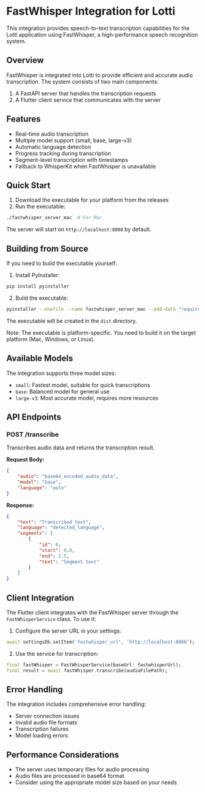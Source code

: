 # FastWhisper Integration for Lotti

This integration provides speech-to-text transcription capabilities for the Lotti application using FastWhisper, a high-performance speech recognition system.

## Overview

FastWhisper is integrated into Lotti to provide efficient and accurate audio transcription. The system consists of two main components:

1. A FastAPI server that handles the transcription requests
2. A Flutter client service that communicates with the server

## Features

- Real-time audio transcription
- Multiple model support (small, base, large-v3)
- Automatic language detection
- Progress tracking during transcription
- Segment-level transcription with timestamps
- Fallback to WhisperKit when FastWhisper is unavailable

## Quick Start

1. Download the executable for your platform from the releases
2. Run the executable:
```bash
./fastwhisper_server_mac  # For Mac
```
The server will start on `http://localhost:8000` by default.

## Building from Source

If you need to build the executable yourself:

1. Install PyInstaller:
```bash
pip install pyinstaller
```

2. Build the executable:
```bash
pyinstaller --onefile --name fastwhisper_server_mac --add-data "requirements.txt:." --hidden-import faster_whisper fastwhisper_server.py
```

The executable will be created in the `dist` directory.

Note: The executable is platform-specific. You need to build it on the target platform (Mac, Windows, or Linux).

## Available Models

The integration supports three model sizes:

- `small`: Fastest model, suitable for quick transcriptions
- `base`: Balanced model for general use
- `large-v3`: Most accurate model, requires more resources

## API Endpoints

### POST /transcribe

Transcribes audio data and returns the transcription result.

**Request Body:**
```json
{
    "audio": "base64_encoded_audio_data",
    "model": "base",
    "language": "auto"
}
```

**Response:**
```json
{
    "text": "Transcribed text",
    "language": "detected_language",
    "segments": [
        {
            "id": 0,
            "start": 0.0,
            "end": 2.5,
            "text": "Segment text"
        }
    ]
}
```

## Client Integration

The Flutter client integrates with the FastWhisper server through the `FastWhisperService` class. To use it:

1. Configure the server URL in your settings:
```dart
await settingsDb.setItem('fastwhisper_url', 'http://localhost:8000');
```

2. Use the service for transcription:
```dart
final fastWhisper = FastWhisperService(baseUrl: fastwhisperUrl);
final result = await fastWhisper.transcribe(audioFilePath);
```

## Error Handling

The integration includes comprehensive error handling:

- Server connection issues
- Invalid audio file formats
- Transcription failures
- Model loading errors

## Performance Considerations

- The server uses temporary files for audio processing
- Audio files are processed in base64 format
- Consider using the appropriate model size based on your needs

